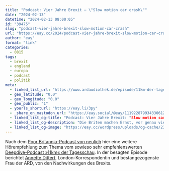```yaml
---
title: "Podcast: Vier Jahre Brexit – \"Slow motion car crash\""
date: "2024-02-13"
datetime: "2024-02-13 08:00:05"
id: "39475"
slug: "podcast-vier-jahre-brexit-slow-motion-car-crash"
url: "https://eay.cc/2024/podcast-vier-jahre-brexit-slow-motion-car-crash/"
author: "eay"
format: "link"
categories:
  - 0815
tags:
  - brexit
  - england
  - europa
  - podcast
  - politik
meta:
  - linked_list_url: "https://www.ardaudiothek.de/episode/11km-der-tagesschau-podcast/vier-jahre-brexit-slow-motion-car-crash/tagesschau/13115529/"
  - geo_latitude: "0.0"
  - geo_longitude: "0.0"
  - geo_public: "1"
  - yourls_shorturl: "https://eay.li/3py"
  - _share_on_mastodon_url: "https://eay.social/@eay/111922879934330612"
  - linked_list_og-title: "Podcast: Vier Jahre Brexit: "Slow motion car crash""
  - linked_list_og-description: "Die Briten machen Ernst, vor genau vier Jahren, am 31. Januar 2020: Das Vereinigte Königreich tritt damals unter Premierminister Boris Johnson ganz offiziell aus der EU aus. Das politische Chaos in der Downing Street wirkt bis heute nach. Und nun? In dieser 11KM-Folge erzählt die langjährige A..."
  - linked_list_og-image: "https://eay.cc/wordpress/uploads/og-cache/232142bde42f9390cbb3a4101826df38.webp"
---
```


Nach dem [Poor Britannia-Podcast von neulich](https://eay.cc/2024/podcast-poor-britannia-grossbritanniens-verarmte-gesellschaft/) hier eine weitere Hörempfehlung zum Thema vom sowieso sehr empfehlenswerten [Deepdive-Podcast »11km« der Tagesschau](https://www.tagesschau.de/multimedia/podcast/11km/11km-feed-100.html). In der besagten Episode berichtet [Annette Dittert](https://annettedittert.com/), London-Korrespondentin und bestangezogenste Frau der ARD, von den Nachwirkungen des Brexits.
